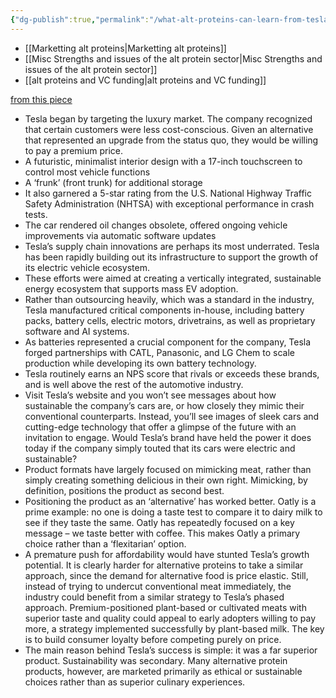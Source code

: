 ```yaml
---
{"dg-publish":true,"permalink":"/what-alt-proteins-can-learn-from-tesla/","tags":["alternative_proteins","cultivated_meat","marketing"],"created":"2025-10-22T22:39:06.658+01:00","updated":"2025-10-22T22:39:06.658+01:00"}
---
```

 

- [[Marketting alt proteins\|Marketting alt proteins]]
- [[Misc Strengths and issues of the alt protein sector\|Misc Strengths and issues of the alt protein sector]]
- [[alt proteins and VC funding\|alt proteins and VC funding]]

[from this piece](https://www.goodsignal.com/p/lessons-from-tesla?utm_source=post-email-title&publication_id=924612&post_id=161065349&utm_campaign=email-post-title&isFreemail=true&r=1gqdct&triedRedirect=true&utm_medium=email)

- Tesla began by targeting the luxury market. The company recognized that certain customers were less cost-conscious. Given an alternative that represented an upgrade from the status quo, they would be willing to pay a premium price.
- A futuristic, minimalist interior design with a 17-inch touchscreen to control most vehicle functions
- A ‘frunk’ (front trunk) for additional storage
- It also garnered a 5-star rating from the U.S. National Highway Traffic Safety Administration (NHTSA) with exceptional performance in crash tests.
- The car rendered oil changes obsolete, offered ongoing vehicle improvements via automatic software updates
- Tesla’s supply chain innovations are perhaps its most underrated. Tesla has been rapidly building out its infrastructure to support the growth of its electric vehicle ecosystem.
- These efforts were aimed at creating a vertically integrated, sustainable energy ecosystem that supports mass EV adoption.
- Rather than outsourcing heavily, which was a standard in the industry, Tesla manufactured critical components in-house, including battery packs, battery cells, electric motors, drivetrains, as well as proprietary software and AI systems.
- As batteries represented a crucial component for the company, Tesla forged partnerships with CATL, Panasonic, and LG Chem to scale production while developing its own battery technology.
- Tesla routinely earns an NPS score that rivals or exceeds these brands, and is well above the rest of the automotive industry.
- Visit Tesla’s website and you won’t see messages about how sustainable the company’s cars are, or how closely they mimic their conventional counterparts. Instead, you’ll see images of sleek cars and cutting-edge technology that offer a glimpse of the future with an invitation to engage. Would Tesla’s brand have held the power it does today if the company simply touted that its cars were electric and sustainable?
- Product formats have largely focused on mimicking meat, rather than simply creating something delicious in their own right. Mimicking, by definition, positions the product as second best.
- Positioning the product as an ‘alternative’ has worked better. Oatly is a prime example: no one is doing a taste test to compare it to dairy milk to see if they taste the same. Oatly has repeatedly focused on a key message – we taste better with coffee. This makes Oatly a primary choice rather than a ‘flexitarian’ option.
- A premature push for affordability would have stunted Tesla’s growth potential. It is clearly harder for alternative proteins to take a similar approach, since the demand for alternative food is price elastic. Still, instead of trying to undercut conventional meat immediately, the industry could benefit from a similar strategy to Tesla’s phased approach. Premium-positioned plant-based or cultivated meats with superior taste and quality could appeal to early adopters willing to pay more, a strategy implemented successfully by plant-based milk. The key is to build consumer loyalty before competing purely on price.
- The main reason behind Tesla’s success is simple: it was a far superior product. Sustainability was secondary. Many alternative protein products, however, are marketed primarily as ethical or sustainable choices rather than as superior culinary experiences.

